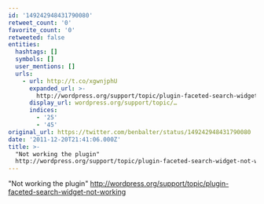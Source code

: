 ```yaml
---
id: '149242948431790080'
retweet_count: '0'
favorite_count: '0'
retweeted: false
entities:
  hashtags: []
  symbols: []
  user_mentions: []
  urls:
    - url: http://t.co/xgwnjphU
      expanded_url: >-
        http://wordpress.org/support/topic/plugin-faceted-search-widget-not-working
      display_url: wordpress.org/support/topic/…
      indices:
        - '25'
        - '45'
original_url: https://twitter.com/benbalter/status/149242948431790080
date: '2011-12-20T21:41:06.000Z'
title: >-
  "Not working the plugin"
  http://wordpress.org/support/topic/plugin-faceted-search-widget-not-working
---
```


"Not working the plugin" http://wordpress.org/support/topic/plugin-faceted-search-widget-not-working